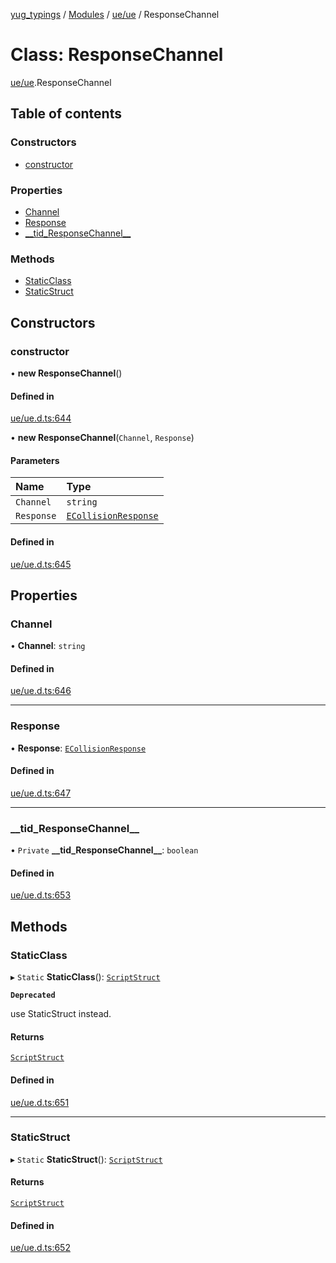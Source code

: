 [yug_typings](../README.md) / [Modules](../modules.md) / [ue/ue](../modules/ue_ue.md) / ResponseChannel

# Class: ResponseChannel

[ue/ue](../modules/ue_ue.md).ResponseChannel

## Table of contents

### Constructors

- [constructor](ue_ue.ResponseChannel.md#constructor)

### Properties

- [Channel](ue_ue.ResponseChannel.md#channel)
- [Response](ue_ue.ResponseChannel.md#response)
- [\_\_tid\_ResponseChannel\_\_](ue_ue.ResponseChannel.md#__tid_responsechannel__)

### Methods

- [StaticClass](ue_ue.ResponseChannel.md#staticclass)
- [StaticStruct](ue_ue.ResponseChannel.md#staticstruct)

## Constructors

### constructor

• **new ResponseChannel**()

#### Defined in

[ue/ue.d.ts:644](https://github.com/YugMetaverse/yug_typings/blob/25cad34/ue/ue.d.ts#L644)

• **new ResponseChannel**(`Channel`, `Response`)

#### Parameters

| Name | Type |
| :------ | :------ |
| `Channel` | `string` |
| `Response` | [`ECollisionResponse`](../enums/ue_ue.ECollisionResponse.md) |

#### Defined in

[ue/ue.d.ts:645](https://github.com/YugMetaverse/yug_typings/blob/25cad34/ue/ue.d.ts#L645)

## Properties

### Channel

• **Channel**: `string`

#### Defined in

[ue/ue.d.ts:646](https://github.com/YugMetaverse/yug_typings/blob/25cad34/ue/ue.d.ts#L646)

___

### Response

• **Response**: [`ECollisionResponse`](../enums/ue_ue.ECollisionResponse.md)

#### Defined in

[ue/ue.d.ts:647](https://github.com/YugMetaverse/yug_typings/blob/25cad34/ue/ue.d.ts#L647)

___

### \_\_tid\_ResponseChannel\_\_

• `Private` **\_\_tid\_ResponseChannel\_\_**: `boolean`

#### Defined in

[ue/ue.d.ts:653](https://github.com/YugMetaverse/yug_typings/blob/25cad34/ue/ue.d.ts#L653)

## Methods

### StaticClass

▸ `Static` **StaticClass**(): [`ScriptStruct`](ue_ue.ScriptStruct.md)

**`Deprecated`**

use StaticStruct instead.

#### Returns

[`ScriptStruct`](ue_ue.ScriptStruct.md)

#### Defined in

[ue/ue.d.ts:651](https://github.com/YugMetaverse/yug_typings/blob/25cad34/ue/ue.d.ts#L651)

___

### StaticStruct

▸ `Static` **StaticStruct**(): [`ScriptStruct`](ue_ue.ScriptStruct.md)

#### Returns

[`ScriptStruct`](ue_ue.ScriptStruct.md)

#### Defined in

[ue/ue.d.ts:652](https://github.com/YugMetaverse/yug_typings/blob/25cad34/ue/ue.d.ts#L652)
